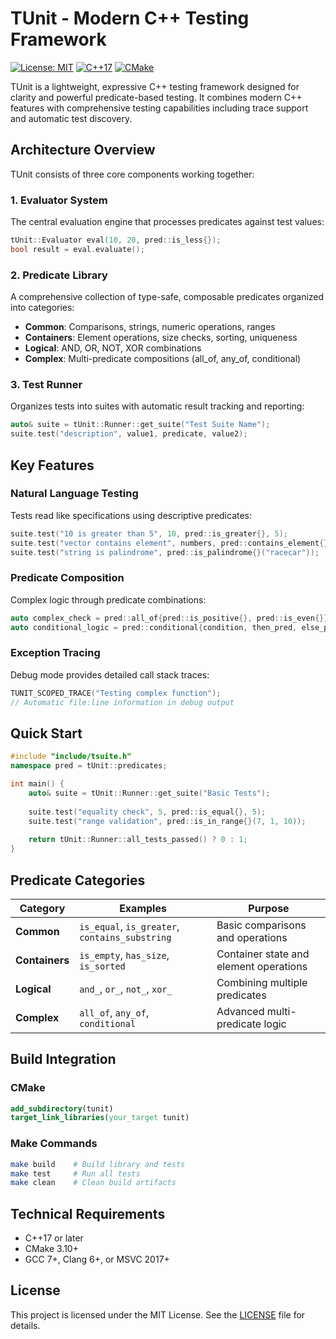 # TUnit - Modern C++ Testing Framework

[![License: MIT](https://img.shields.io/badge/License-MIT-blue.svg)](LICENSE)
[![C++17](https://img.shields.io/badge/C%2B%2B-17-blue.svg)](https://en.cppreference.com/w/cpp/17)
[![CMake](https://img.shields.io/badge/CMake-3.10%2B-blue.svg)](https://cmake.org/)

TUnit is a lightweight, expressive C++ testing framework designed for clarity and powerful predicate-based testing. It combines modern C++ features with comprehensive testing capabilities including trace support and automatic test discovery.

## Architecture Overview

TUnit consists of three core components working together:

### 1. Evaluator System
The central evaluation engine that processes predicates against test values:
```cpp
tUnit::Evaluator eval(10, 20, pred::is_less{});
bool result = eval.evaluate();
```

### 2. Predicate Library
A comprehensive collection of type-safe, composable predicates organized into categories:
- **Common**: Comparisons, strings, numeric operations, ranges
- **Containers**: Element operations, size checks, sorting, uniqueness
- **Logical**: AND, OR, NOT, XOR combinations
- **Complex**: Multi-predicate compositions (all_of, any_of, conditional)

### 3. Test Runner
Organizes tests into suites with automatic result tracking and reporting:
```cpp
auto& suite = tUnit::Runner::get_suite("Test Suite Name");
suite.test("description", value1, predicate, value2);
```

## Key Features

### Natural Language Testing
Tests read like specifications using descriptive predicates:
```cpp
suite.test("10 is greater than 5", 10, pred::is_greater{}, 5);
suite.test("vector contains element", numbers, pred::contains_element{}, 3);
suite.test("string is palindrome", pred::is_palindrome{}("racecar"));
```

### Predicate Composition
Complex logic through predicate combinations:
```cpp
auto complex_check = pred::all_of{pred::is_positive{}, pred::is_even{}};
auto conditional_logic = pred::conditional{condition, then_pred, else_pred};
```

### Exception Tracing
Debug mode provides detailed call stack traces:
```cpp
TUNIT_SCOPED_TRACE("Testing complex function");
// Automatic file:line information in debug output
```

## Quick Start

```cpp
#include "include/tsuite.h"
namespace pred = tUnit::predicates;

int main() {
    auto& suite = tUnit::Runner::get_suite("Basic Tests");
    
    suite.test("equality check", 5, pred::is_equal{}, 5);
    suite.test("range validation", pred::is_in_range{}(7, 1, 10));
    
    return tUnit::Runner::all_tests_passed() ? 0 : 1;
}
```

## Predicate Categories

| Category | Examples | Purpose |
|----------|----------|---------|
| **Common** | `is_equal`, `is_greater`, `contains_substring` | Basic comparisons and operations |
| **Containers** | `is_empty`, `has_size`, `is_sorted` | Container state and element operations |
| **Logical** | `and_`, `or_`, `not_`, `xor_` | Combining multiple predicates |
| **Complex** | `all_of`, `any_of`, `conditional` | Advanced multi-predicate logic |

## Build Integration

### CMake
```cmake
add_subdirectory(tunit)
target_link_libraries(your_target tunit)
```

### Make Commands
```bash
make build    # Build library and tests
make test     # Run all tests
make clean    # Clean build artifacts
```

## Technical Requirements

- C++17 or later
- CMake 3.10+
- GCC 7+, Clang 6+, or MSVC 2017+

## License
This project is licensed under the MIT License. See the [LICENSE](LICENSE) file for details.
